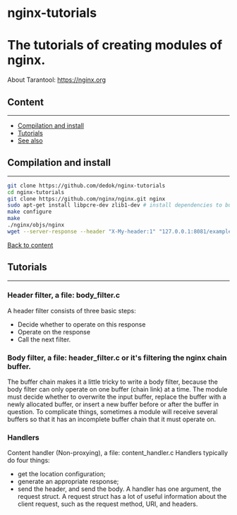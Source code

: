 # nginx-tutorials

# The tutorials of creating modules of nginx.

About Tarantool: https://nginx.org

## Content
----------
* [Compilation and install](#compilation-and-install)
* [Tutorials](#tutorials)
* [See also](#see-also)

## Compilation and install
--------------------------
```bash
git clone https://github.com/dedok/nginx-tutorials
cd nginx-tutorials
git clone https://github.com/nginx/nginx.git nginx
sudo apt-get install libpcre-dev zlib1-dev # install dependencies to build nginx
make configure
make
./nginx/objs/nginx
wget --server-response --header "X-My-header:1" "127.0.0.1:8081/example"
```
[Back to content](#content)

## Tutorials
------------
### Header filter, a file: body_filter.c

  A header filter consists of three basic steps:
  - Decide whether to operate on this response
  - Operate on the response
  - Call the next filter.

### Body filter, a file: header_filter.c or it's filtering the nginx chain buffer. 

The buffer chain makes it a little tricky to write a body filter,
because the body filter can only operate on one buffer (chain link) at a time.
The module must decide whether to overwrite the input buffer, replace the buffer with a newly allocated buffer,
or insert a new buffer before or after the buffer in question. To complicate things,
sometimes a module will receive several buffers so that it has an incomplete buffer chain that it must operate on.

### Handlers

  Content handler (Non-proxying), a file: content_handler.c
  Handlers typically do four things:
   - get the location configuration;
   - generate an appropriate response;
   - send the header, and send the body.
  A handler has one argument, the request struct.
  A request struct has a lot of useful information about the client request, such as the request method, URI, and headers.
